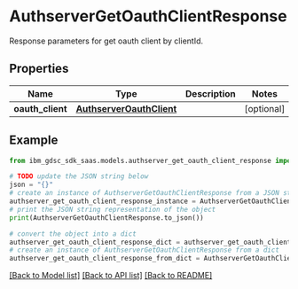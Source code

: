 # AuthserverGetOauthClientResponse

Response parameters for get oauth client by clientId.

## Properties

Name | Type | Description | Notes
------------ | ------------- | ------------- | -------------
**oauth_client** | [**AuthserverOauthClient**](AuthserverOauthClient.md) |  | [optional] 

## Example

```python
from ibm_gdsc_sdk_saas.models.authserver_get_oauth_client_response import AuthserverGetOauthClientResponse

# TODO update the JSON string below
json = "{}"
# create an instance of AuthserverGetOauthClientResponse from a JSON string
authserver_get_oauth_client_response_instance = AuthserverGetOauthClientResponse.from_json(json)
# print the JSON string representation of the object
print(AuthserverGetOauthClientResponse.to_json())

# convert the object into a dict
authserver_get_oauth_client_response_dict = authserver_get_oauth_client_response_instance.to_dict()
# create an instance of AuthserverGetOauthClientResponse from a dict
authserver_get_oauth_client_response_from_dict = AuthserverGetOauthClientResponse.from_dict(authserver_get_oauth_client_response_dict)
```
[[Back to Model list]](../README.md#documentation-for-models) [[Back to API list]](../README.md#documentation-for-api-endpoints) [[Back to README]](../README.md)


